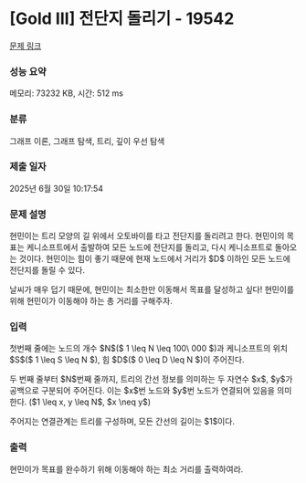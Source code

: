 # [Gold III] 전단지 돌리기 - 19542 

[문제 링크](https://www.acmicpc.net/problem/19542) 

### 성능 요약

메모리: 73232 KB, 시간: 512 ms

### 분류

그래프 이론, 그래프 탐색, 트리, 깊이 우선 탐색

### 제출 일자

2025년 6월 30일 10:17:54

### 문제 설명

<p>현민이는 트리 모양의 길 위에서 오토바이를 타고 전단지를 돌리려고 한다. 현민이의 목표는 케니소프트에서 출발하여 모든 노드에 전단지를 돌리고, 다시 케니소프트로 돌아오는 것이다. 현민이는 힘이 좋기 때문에 현재 노드에서 거리가 $D$ 이하인 모든 노드에 전단지를 돌릴 수 있다.</p>

<p>날씨가 매우 덥기 때문에, 현민이는 최소한만 이동해서 목표를 달성하고 싶다! 현민이를 위해 현민이가 이동해야 하는 총 거리를 구해주자.</p>

### 입력 

 <p>첫번째 줄에는 노드의 개수 $N$($ 1 \leq N \leq 100\ 000 $)과 케니소프트의 위치 $S$($ 1 \leq S \leq N $), 힘 $D$($ 0 \leq D \leq N $)이 주어진다.</p>

<p>두 번째 줄부터 $N$번째 줄까지, 트리의 간선 정보를 의미하는 두 자연수 $x$, $y$가 공백으로 구분되어 주어진다. 이는 $x$번 노드와 $y$번 노드가 연결되어 있음을 의미한다. ($1 \leq x, y \leq N$, $x \neq y$)</p>

<p>주어지는 연결관계는 트리를 구성하며, 모든 간선의 길이는 $1$이다.</p>

### 출력 

 <p>현민이가 목표를 완수하기 위해 이동해야 하는 최소 거리를 출력하여라.</p>

